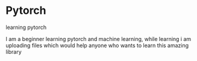 # Pytorch
learning pytorch

I am a beginner learning pytorch and machine learning, while learning i am uploading files which would help anyone who wants to learn this amazing library
